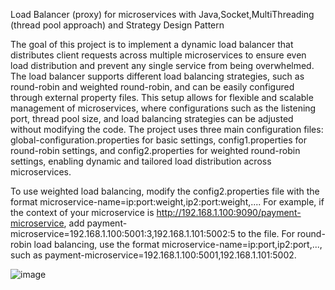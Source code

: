 Load Balancer (proxy) for microservices  with Java,Socket,MultiThreading (thread pool approach) and Strategy Design Pattern

The goal of this project is to implement a dynamic load balancer that distributes client requests across multiple microservices to ensure even load distribution and prevent any single service from being overwhelmed. The load balancer supports different load balancing strategies, such as round-robin and weighted round-robin, and can be easily configured through external property files. This setup allows for flexible and scalable management of microservices, where configurations such as the listening port, thread pool size, and load balancing strategies can be adjusted without modifying the code. The project uses three main configuration files: global-configuration.properties for basic settings, config1.properties for round-robin settings, and config2.properties for weighted round-robin settings, enabling dynamic and tailored load distribution across microservices.

To use weighted load balancing, modify the config2.properties file with the format microservice-name=ip:port:weight,ip2:port:weight,.... For example, if the context of your microservice is http://192.168.1.100:9090/payment-microservice, add payment-microservice=192.168.1.100:5001:3,192.168.1.101:5002:5 to the file. For round-robin load balancing, use the format microservice-name=ip:port,ip2:port,..., such as payment-microservice=192.168.1.100:5001,192.168.1.101:5002.




![image](https://github.com/user-attachments/assets/7da86792-8837-477b-9475-333fc927a7b1)

